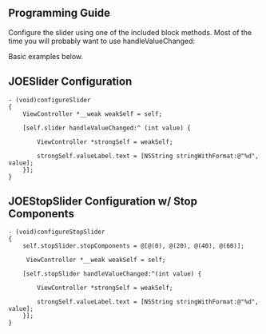 Programming Guide
-----------------

Configure the slider using one of the included block methods. Most of the time
you will probably want to use handleValueChanged:

Basic examples below.

JOESlider Configuration
-----------------------

```objc
- (void)configureSlider
{
    ViewController *__weak weakSelf = self;
    
    [self.slider handleValueChanged:^ (int value) {
        
        ViewController *strongSelf = weakSelf;
        
        strongSelf.valueLabel.text = [NSString stringWithFormat:@"%d", value];
    }];
}
```

JOEStopSlider Configuration w/ Stop Components
---------------------------------------------

```objc
- (void)configureStopSlider
{
    self.stopSlider.stopComponents = @[@(0), @(20), @(40), @(60)];
    
     ViewController *__weak weakSelf = self;
    
    [self.stopSlider handleValueChanged:^(int value) {
        
        ViewController *strongSelf = weakSelf;
        
        strongSelf.valueLabel.text = [NSString stringWithFormat:@"%d", value];
    }];
}
```